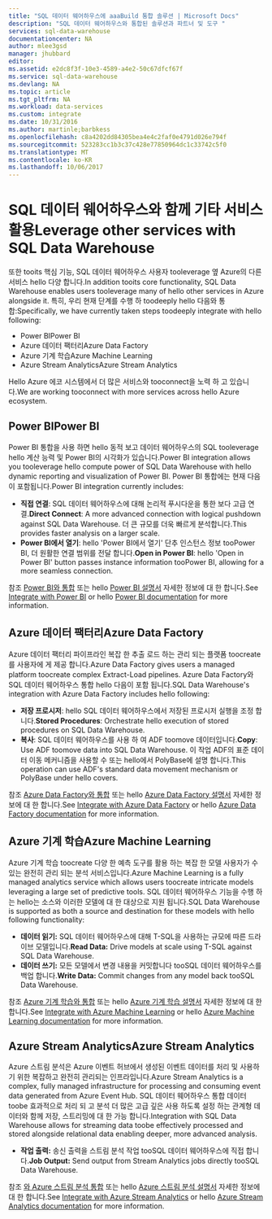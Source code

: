 ```yaml
---
title: "SQL 데이터 웨어하우스에 aaaBuild 통합 솔루션 | Microsoft Docs"
description: "SQL 데이터 웨어하우스와 통합된 솔루션과 파트너 및 도구 "
services: sql-data-warehouse
documentationcenter: NA
author: mlee3gsd
manager: jhubbard
editor: 
ms.assetid: e2dc8f3f-10e3-4589-a4e2-50c67dfcf67f
ms.service: sql-data-warehouse
ms.devlang: NA
ms.topic: article
ms.tgt_pltfrm: NA
ms.workload: data-services
ms.custom: integrate
ms.date: 10/31/2016
ms.author: martinle;barbkess
ms.openlocfilehash: c8a4202dd84305bea4e4c2faf0e4791d026e794f
ms.sourcegitcommit: 523283cc1b3c37c428e77850964dc1c33742c5f0
ms.translationtype: MT
ms.contentlocale: ko-KR
ms.lasthandoff: 10/06/2017
---
```

# <a name="leverage-other-services-with-sql-data-warehouse"></a><span data-ttu-id="d43ca-103">SQL 데이터 웨어하우스와 함께 기타 서비스 활용</span><span class="sxs-lookup"><span data-stu-id="d43ca-103">Leverage other services with SQL Data Warehouse</span></span>
<span data-ttu-id="d43ca-104">또한 tooits 핵심 기능, SQL 데이터 웨어하우스 사용자 tooleverage 옆 Azure의 다른 서비스 hello 다양 합니다.</span><span class="sxs-lookup"><span data-stu-id="d43ca-104">In addition tooits core functionality, SQL Data Warehouse enables users tooleverage many of hello other services in Azure alongside it.</span></span>  <span data-ttu-id="d43ca-105">특히, 우리 현재 단계를 수행 하 toodeeply hello 다음와 통합:</span><span class="sxs-lookup"><span data-stu-id="d43ca-105">Specifically, we have currently taken steps toodeeply integrate with hello following:</span></span>

* <span data-ttu-id="d43ca-106">Power BI</span><span class="sxs-lookup"><span data-stu-id="d43ca-106">Power BI</span></span>
* <span data-ttu-id="d43ca-107">Azure 데이터 팩터리</span><span class="sxs-lookup"><span data-stu-id="d43ca-107">Azure Data Factory</span></span>
* <span data-ttu-id="d43ca-108">Azure 기계 학습</span><span class="sxs-lookup"><span data-stu-id="d43ca-108">Azure Machine Learning</span></span>
* <span data-ttu-id="d43ca-109">Azure Stream Analytics</span><span class="sxs-lookup"><span data-stu-id="d43ca-109">Azure Stream Analytics</span></span>

<span data-ttu-id="d43ca-110">Hello Azure 에코 시스템에서 더 많은 서비스와 tooconnect을 노력 하 고 있습니다.</span><span class="sxs-lookup"><span data-stu-id="d43ca-110">We are working tooconnect with more services across hello Azure ecosystem.</span></span>

## <a name="power-bi"></a><span data-ttu-id="d43ca-111">Power BI</span><span class="sxs-lookup"><span data-stu-id="d43ca-111">Power BI</span></span>
<span data-ttu-id="d43ca-112">Power BI 통합을 사용 하면 hello 동적 보고 데이터 웨어하우스의 SQL tooleverage hello 계산 능력 및 Power BI의 시각화가 있습니다.</span><span class="sxs-lookup"><span data-stu-id="d43ca-112">Power BI integration allows you tooleverage hello compute power of SQL Data Warehouse with hello dynamic reporting and visualization of Power BI.</span></span> <span data-ttu-id="d43ca-113">Power BI 통합에는 현재 다음이 포함됩니다.</span><span class="sxs-lookup"><span data-stu-id="d43ca-113">Power BI integration currently includes:</span></span>

* <span data-ttu-id="d43ca-114">**직접 연결**: SQL 데이터 웨어하우스에 대해 논리적 푸시다운을 통한 보다 고급 연결.</span><span class="sxs-lookup"><span data-stu-id="d43ca-114">**Direct Connect**: A more advanced connection with logical pushdown against SQL Data Warehouse.</span></span>  <span data-ttu-id="d43ca-115">더 큰 규모를 더욱 빠르게 분석합니다.</span><span class="sxs-lookup"><span data-stu-id="d43ca-115">This provides faster analysis on a larger scale.</span></span>
* <span data-ttu-id="d43ca-116">**Power BI에서 열기**: hello 'Power BI에서 열기' 단추 인스턴스 정보 tooPower BI, 더 원활한 연결 범위를 전달 합니다.</span><span class="sxs-lookup"><span data-stu-id="d43ca-116">**Open in Power BI**: hello 'Open in Power BI' button passes instance information tooPower BI, allowing for a more seamless connection.</span></span>

<span data-ttu-id="d43ca-117">참조 [Power BI와 통합](sql-data-warehouse-integrate-power-bi.md) 또는 hello [Power BI 설명서](http://blogs.msdn.com/b/powerbi/archive/2015/06/24/exploring-azure-sql-data-warehouse-with-power-bi.aspx) 자세한 정보에 대 한 합니다.</span><span class="sxs-lookup"><span data-stu-id="d43ca-117">See [Integrate with Power BI](sql-data-warehouse-integrate-power-bi.md) or hello [Power BI documentation](http://blogs.msdn.com/b/powerbi/archive/2015/06/24/exploring-azure-sql-data-warehouse-with-power-bi.aspx) for more information.</span></span>

## <a name="azure-data-factory"></a><span data-ttu-id="d43ca-118">Azure 데이터 팩터리</span><span class="sxs-lookup"><span data-stu-id="d43ca-118">Azure Data Factory</span></span>
<span data-ttu-id="d43ca-119">Azure 데이터 팩터리 파이프라인 복잡 한 추출 로드 하는 관리 되는 플랫폼 toocreate를 사용자에 게 제공 합니다.</span><span class="sxs-lookup"><span data-stu-id="d43ca-119">Azure Data Factory gives users a managed platform toocreate complex Extract-Load pipelines.</span></span>  <span data-ttu-id="d43ca-120">Azure Data Factory와 SQL 데이터 웨어하우스 통합 hello 다음이 포함 됩니다.</span><span class="sxs-lookup"><span data-stu-id="d43ca-120">SQL Data Warehouse's integration with Azure Data Factory includes hello following:</span></span>

* <span data-ttu-id="d43ca-121">**저장 프로시저**: hello SQL 데이터 웨어하우스에서 저장된 프로시저 실행을 조정 합니다.</span><span class="sxs-lookup"><span data-stu-id="d43ca-121">**Stored Procedures**: Orchestrate hello execution of stored procedures on SQL Data Warehouse.</span></span>
* <span data-ttu-id="d43ca-122">**복사**: SQL 데이터 웨어하우스를 사용 하 여 ADF toomove 데이터입니다.</span><span class="sxs-lookup"><span data-stu-id="d43ca-122">**Copy**: Use ADF toomove data into SQL Data Warehouse.</span></span>  <span data-ttu-id="d43ca-123">이 작업 ADF의 표준 데이터 이동 메커니즘을 사용할 수 또는 hello에서 PolyBase에 설명 합니다.</span><span class="sxs-lookup"><span data-stu-id="d43ca-123">This operation can use ADF's standard data movement mechanism or PolyBase under hello covers.</span></span> 

<span data-ttu-id="d43ca-124">참조 [Azure Data Factory와 통합](sql-data-warehouse-integrate-azure-data-factory.md) 또는 hello [Azure Data Factory 설명서](https://azure.microsoft.com/documentation/services/data-factory/) 자세한 정보에 대 한 합니다.</span><span class="sxs-lookup"><span data-stu-id="d43ca-124">See [Integrate with Azure Data Factory](sql-data-warehouse-integrate-azure-data-factory.md) or hello [Azure Data Factory documentation](https://azure.microsoft.com/documentation/services/data-factory/) for more information.</span></span>

## <a name="azure-machine-learning"></a><span data-ttu-id="d43ca-125">Azure 기계 학습</span><span class="sxs-lookup"><span data-stu-id="d43ca-125">Azure Machine Learning</span></span>
<span data-ttu-id="d43ca-126">Azure 기계 학습 toocreate 다양 한 예측 도구를 활용 하는 복잡 한 모델 사용자가 수 있는 완전히 관리 되는 분석 서비스입니다.</span><span class="sxs-lookup"><span data-stu-id="d43ca-126">Azure Machine Learning is a fully managed analytics service which allows users toocreate intricate models leveraging a large set of predictive tools.</span></span>  <span data-ttu-id="d43ca-127">SQL 데이터 웨어하우스 기능을 수행 하는 hello는 소스와 이러한 모델에 대 한 대상으로 지원 됩니다.</span><span class="sxs-lookup"><span data-stu-id="d43ca-127">SQL Data Warehouse is supported as both a source and destination for these models with hello following functionality:</span></span>

* <span data-ttu-id="d43ca-128">**데이터 읽기:** SQL 데이터 웨어하우스에 대해 T-SQL을 사용하는 규모에 따른 드라이브 모델입니다.</span><span class="sxs-lookup"><span data-stu-id="d43ca-128">**Read Data:** Drive models at scale using T-SQL against SQL Data Warehouse.</span></span>
* <span data-ttu-id="d43ca-129">**데이터 쓰기:** 모든 모델에서 변경 내용을 커밋합니다 tooSQL 데이터 웨어하우스를 백업 합니다.</span><span class="sxs-lookup"><span data-stu-id="d43ca-129">**Write Data:** Commit changes from any model back tooSQL Data Warehouse.</span></span>

<span data-ttu-id="d43ca-130">참조 [Azure 기계 학습와 통합](sql-data-warehouse-integrate-azure-machine-learning.md) 또는 hello [Azure 기계 학습 설명서](https://azure.microsoft.com/services/machine-learning/) 자세한 정보에 대 한 합니다.</span><span class="sxs-lookup"><span data-stu-id="d43ca-130">See [Integrate with Azure Machine Learning](sql-data-warehouse-integrate-azure-machine-learning.md) or hello [Azure Machine Learning documentation](https://azure.microsoft.com/services/machine-learning/) for more information.</span></span>

## <a name="azure-stream-analytics"></a><span data-ttu-id="d43ca-131">Azure Stream Analytics</span><span class="sxs-lookup"><span data-stu-id="d43ca-131">Azure Stream Analytics</span></span>
<span data-ttu-id="d43ca-132">Azure 스트림 분석은 Azure 이벤트 허브에서 생성된 이벤트 데이터를 처리 및 사용하기 위한 복잡하고 완전히 관리되는 인프라입니다.</span><span class="sxs-lookup"><span data-stu-id="d43ca-132">Azure Stream Analytics is a complex, fully managed infrastructure for processing and consuming event data generated from Azure Event Hub.</span></span>  <span data-ttu-id="d43ca-133">SQL 데이터 웨어하우스 통합 데이터 toobe 효과적으로 처리 되 고 분석 더 많은 고급 깊은 사용 하도록 설정 하는 관계형 데이터와 함께 저장, 스트리밍에 대 한 가능 합니다.</span><span class="sxs-lookup"><span data-stu-id="d43ca-133">Integration with SQL Data Warehouse allows for streaming data toobe effectively processed and stored alongside relational data enabling deeper, more advanced analysis.</span></span>  

* <span data-ttu-id="d43ca-134">**작업 출력:** 송신 출력을 스트림 분석 작업 tooSQL 데이터 웨어하우스에 직접 합니다.</span><span class="sxs-lookup"><span data-stu-id="d43ca-134">**Job Output:** Send output from Stream Analytics jobs directly tooSQL Data Warehouse.</span></span>

<span data-ttu-id="d43ca-135">참조 [와 Azure 스트림 분석 통합](sql-data-warehouse-integrate-azure-stream-analytics.md) 또는 hello [Azure 스트림 분석 설명서](https://azure.microsoft.com/documentation/services/stream-analytics/) 자세한 정보에 대 한 합니다.</span><span class="sxs-lookup"><span data-stu-id="d43ca-135">See [Integrate with Azure Stream Analytics](sql-data-warehouse-integrate-azure-stream-analytics.md) or hello [Azure Stream Analytics documentation](https://azure.microsoft.com/documentation/services/stream-analytics/) for more information.</span></span>

<!--Image references-->

<!--Article references-->
[development overview]: sql-data-warehouse-overview-develop/

[Azure Data Factory]: sql-data-warehouse-integrate-azure-data-factory.md
[Azure Machine Learning]: sql-data-warehouse-integrate-azure-machine-learning.md
[Azure Stream Analytics]: sql-data-warehouse-integrate-azure-stream-analytics.md
[Power BI]: sql-data-warehouse-integrate-power-bi.md
[Partners]: sql-data-warehouse-partner-business-intelligence.md

<!--MSDN references-->

<!--Other Web references-->
